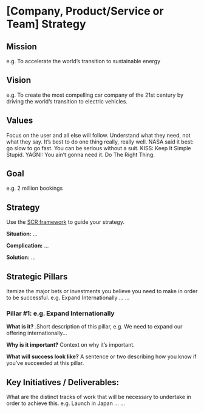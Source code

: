 # [Company, Product/Service or Team] Strategy

## Mission
e.g. To accelerate the world’s transition to sustainable energy

## Vision
e.g. To create the most compelling car company of the 21st century by driving the world’s transition to electric vehicles.

## Values
Focus on the user and all else will follow. 
Understand what they need, not what they say.
It’s best to do one thing really, really well.
NASA said it best: go slow to go fast.
You can be serious without a suit.
KISS: Keep It Simple Stupid.
YAGNI: You ain’t gonna need it.
Do The Right Thing.

## Goal
e.g. 2 million bookings

## Strategy
Use the [SCR framework](https://slideworks.io/resources/how-to-use-McKinseys-scr-framework-with-examples) to guide your strategy.

**Situation:**
...

**Complication:**
...

**Solution:**
...

## Strategic Pillars
Itemize the major bets or investments you believe you need to make in order to be successful.
e.g. Expand Internationally
...
...

### Pillar #1: e.g. Expand Internationally
**What is it?**
.Short description of this pillar, e.g. We need to expand our offering internationally...

**Why is it important?**
Context on why it’s important.

**What will success look like?**
A sentence or two describing how you know if you’ve succeeded at this pillar.

## Key Initiatives / Deliverables:
What are the distinct tracks of work that will be necessary to undertake in order to achieve this.
e.g. Launch in Japan
...
...

